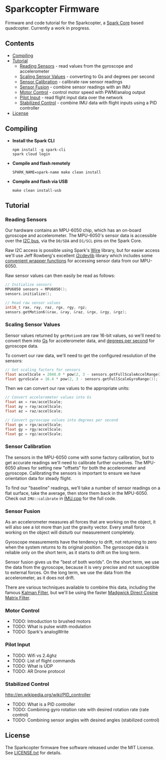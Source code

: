 Sparkcopter Firmware
====================

Firmware and code tutorial for the Sparkcopter, a [Spark Core](http://spark.io) based quadcopter. Currently a work in progress.


Contents
--------
-   [Compiling](#compiling)
-   [Tutorial](#tutorial)
    -   [Reading Sensors](#reading-sensors) - read values from the gyroscope and accelerometer
    -   [Scaling Sensor Values](#scaling-sensor-values) - converting to Gs and degrees per second
    -   [Sensor Calibration](#sensor-calibration) - calibrate raw sensor readings
    -   [Sensor Fusion](#sensor-fusion) - combine sensor readings with an IMU
    -   [Motor Control](#motor-control) - control motor speed with PWM/analog output
    -   [Pilot Input](#user-input) - read flight input data over the network
    -   [Stabilized Control](#stabilized-control) - combine IMU data with flight inputs using a PID controller
-   [License](#license)


Compiling
---------

-   **Install the Spark CLI**

    ```shell
    npm install -g spark-cli
    spark cloud login
    ```

-   **Compile and flash remotely**

    ```shell
    SPARK_NAME=spark-name make clean install
    ```

-   **Compile and flash via USB**

    ```shell
    make clean install-usb
    ```


Tutorial
--------

### Reading Sensors

Our hardware contains an MPU-6050 chip, which has an on-board gyroscope and accelerometer. The MPU-6050's sensor data is accessible over the [I2C bus](http://en.wikipedia.org/wiki/I%C2%B2C), via the `D0/SDA` and `D1/SCL` pins on the Spark Core.

Raw I2C access is possible using Spark's [Wire](http://docs.spark.io/firmware/#communication-wire) library, but for easier access we'll use Jeff Rowberg's excellent [i2cdevlib](https://github.com/jrowberg/i2cdevlib) library which includes some [convenient wrapper functions](https://github.com/jrowberg/i2cdevlib/tree/master/Arduino/MPU6050) for accessing sensor data from our MPU-6050.

Raw sensor values can then easily be read as follows:

```c++
// Initialize sensors
MPU6050 sensors = MPU6050();
sensors.initialize();

// Read raw sensor values
int16_t rax, ray, raz, rgx, rgy, rgz;
sensors.getMotion6(&rax, &ray, &raz, &rgx, &rgy, &rgz);
```


### Scaling Sensor Values

Sensor values returned by `getMotion6` are raw 16-bit values, so we'll need to convert them into [Gs](http://en.wikipedia.org/wiki/G-force) for accelerometer data, and [degrees per second](http://en.wikipedia.org/wiki/Rotational_speed) for gyroscope data.

To convert our raw data, we'll need to get the configured resolution of the sensors:

```c++
// Get scaling factors for sensors
float accelScale = 2048.0 * pow(2, 3 - sensors.getFullScaleAccelRange());
float gyroScale = 16.4 * pow(2, 3 - sensors.getFullScaleGyroRange());
```

Then we can convert our raw values to the appropriate units:

```c++
// Convert accelerometer values into Gs
float ax = rax/accelScale;
float ay = ray/accelScale;
float az = raz/accelScale;

// Convert gyroscope values into degrees per second
float gx = rgx/accelScale;
float gy = rgy/accelScale;
float gz = rgz/accelScale;
```


### Sensor Calibration

The sensors in the MPU-6050 come with some factory calibration, but to get accurate readings we'll need to calibrate further ourselves. The MPU-6050 allows for setting new "offsets" for both the accelerometer and gyroscope. Calibrating the sensors is important to ensure we have orientation data for steady flight.

To find our "baseline" readings, we'll take a number of sensor readings on a flat surface, take the average, then store them back in the MPU-6050. Check out `IMU::calibrate` in [IMU.cpp](https://github.com/sparkcopter/firmware/blob/master/src/IMU.cpp) for the full code.


### Sensor Fusion

As an accelerometer measures all forces that are working on the object, it will also see a lot more than just the gravity vector. Every small force working on the object will disturb our measurement completely.

Gyroscope measurements have the tendency to drift, not returning to zero when the system returns to its original position. The gyroscope data is reliable only on the short term, as it starts to drift on the long term.

Sensor fusion gives us the "best of both worlds". On the short term, we use the data from the gyroscope, because it is very precise and not susceptible to external forces. On the long term, we use the data from the accelerometer, as it does not drift.

There are various techniques available to combine this data, including the famous [Kalman Filter](http://en.wikipedia.org/wiki/Kalman_filter), but we'll be using the faster [Madgwick Direct Cosine Matrix Filter](http://www.x-io.co.uk/open-source-imu-and-ahrs-algorithms/).


### Motor Control

- TODO: Introduction to brushed motors
- TODO: What is pulse width modulation
- TODO: Spark's analogWrite


### Pilot Input

- TODO: Wifi vs 2.4ghz
- TODO: List of flight commands
- TODO: What is UDP
- TODO: AR Drone protocol


### Stabilized Control

http://en.wikipedia.org/wiki/PID_controller

- TODO: What is a PID controller
- TODO: Combining gyro rotation rate with desired rotation rate (rate control)
- TODO: Combining sensor angles with desired angles (stabilized control)


License
-------

The Sparkcopter firmware free software released under the MIT License. See [LICENSE.txt](LICENSE.txt) for details.
